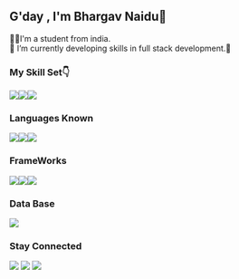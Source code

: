 
<link rel="stylesheet" href="https://cdn.jsdelivr.net/gh/devicons/devicon@v2.15.1/devicon.min.css">
          
<h2>G'day , I'm Bhargav Naidu👋</h2>
👨‍💻I'm a student from india.<br>
🔭 I’m currently developing skills in full stack development.👀<br>
<h3>My Skill Set👇</h3>   
<img src="https://img.shields.io/badge/HTML5-E34F26?style=for-the-badge&logo=html5&logoColor=white"><img src="https://img.shields.io/badge/CSS3-1572B6?style=for-the-badge&logo=css3&logoColor=white"><img src="https://img.shields.io/badge/JavaScript-323330?style=for-the-badge&logo=javascript&logoColor=F7DF1E">
          <h3>Languages Known</h3>
<img src="https://img.shields.io/badge/C-00599C?style=for-the-badge&logo=c&logoColor=white"><img src="https://img.shields.io/badge/Python-FFD43B?style=for-the-badge&logo=python&logoColor=blue"><img src="https://img.shields.io/badge/Java-F7DF1E?style=for-the-badge&logo=java&logoColor=black">
                    <h3>FrameWorks</h3>
<img src="https://img.shields.io/badge/React-20232A?style=for-the-badge&logo=react&logoColor=61DAFB"><img src="https://img.shields.io/badge/Node.js-339933?style=for-the-badge&logo=nodedotjs&logoColor=white"><img src="https://img.shields.io/badge/Express.js-000000?style=for-the-badge&logo=express&logoColor=white">
<h3>Data Base</h3><img src="https://img.shields.io/badge/MongoDB-4EA94B?style=for-the-badge&logo=mongodb&logoColor=white">
<h3>Stay Connected</h3>
<a href="https://www.linkedin.com/in/bhargav-naidu-365435218/"><img src="https://img.shields.io/badge/LinkedIn-0077B5?style=for-the-badge&logo=linkedin&logoColor=white"></a>
<a href="https://twitter.com/maradabhargav?t=YooKx5GNR4t_JIb6SKzBvA&s=09"><img src="https://img.shields.io/badge/Twitter-1DA1F2?style=for-the-badge&logo=twitter&logoColor=white"></a>
<a href="https://instagram.com/maradabhargavnaidu?igshid=YzgyMTM2MGM="><img src="https://img.shields.io/badge/Instagram-E4405F?style=for-the-badge&logo=instagram&logoColor=white"></a>
<!--
**BhArgAvNaiD/BhArgAvNaiD** is a ✨ _special_ ✨ repository because its `README.md` (this file) appears on your GitHub profile.

Here are some ideas to get you started:

- 🔭 I’m currently working on ...
- 🌱 I’m currently learning ...
- 👯 I’m looking to collaborate on ...
- 🤔 I’m looking for help with ...
- 💬 Ask me about ...
- 📫 How to reach me: ...
- 😄 Pronouns: ...
- ⚡ Fun fact: ...
-->
